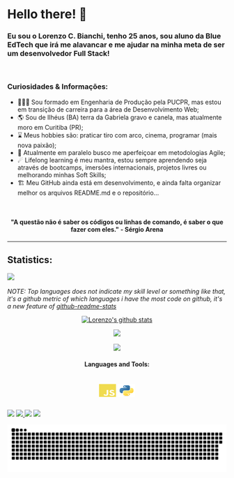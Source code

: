 # Hello there! 👋 

### Eu sou o Lorenzo C. Bianchi, tenho 25 anos, sou aluno da Blue EdTech que irá me alavancar e me ajudar na minha meta de ser um desenvolvedor Full Stack!

<br/>

### Curiosidades & Informações:

* 👩🏻‍🎓 Sou formado em Engenharia de Produção pela PUCPR, mas estou em transição de carreira para a área de Desenvolvimento Web;
* 🌎 Sou de Ilhéus (BA) terra da Gabriela gravo e canela, mas atualmente moro em Curitiba (PR);
* ⌛ Meus hobbies são: praticar tiro com arco, cinema, programar (mais nova paixão);
* 🚀 Atualmente em paralelo busco me aperfeiçoar em metodologias Agile; 
* ☄ Lifelong learning é meu mantra, estou sempre aprendendo seja através de bootcamps, imersões internacionais, projetos livres ou melhorando minhas Soft Skills;
* 🏗 Meu GitHub ainda está em desenvolvimento, e ainda falta organizar melhor os arquivos README.md e o repositório...

<br/>

<h4 align="center">"⁠A questão não é saber os códigos ou linhas de comando, é saber o que fazer com eles." - Sérgio Arena </h4>

--------------------------------------------------------------
<!--
*************************************************************************** Statistics: *****************************************************************************************
-->
## Statistics:
![](https://komarev.com/ghpvc/?username=Laurentius96&color=blue&style=flat)

_NOTE: Top languages does not indicate my skill level or something like that, it's a github metric of which languages i have the most code on github, it's a new feature of [github-readme-stats](https://github.com/anuraghazra/github-readme-stats)_

<center>
    <tr>
      <td><p align="center"><a href="#"><img width="500px" src="https://github-readme-stats.vercel.app/api?username=Laurentius96&show_icons=true&count_private=true&hide_border=true&include_all_commits=true&theme=yeblu" alt="Lorenzo's github stats" /></a></p>
      </td>
    </tr>
      <td><p align="center"><a href="#"><img width="500px" src="https://github-readme-stats.vercel.app/api/top-langs?username=Laurentius96&layout=compact&langs_count=20&hide_border=true&theme=yeblu" /></a></p>
      </td>
    </tr>
    <tr>
      <td><p align="center"><a href="#"><img width="500px"src="https://github-readme-streak-stats.herokuapp.com/?user=Laurentius96&hide_border=true&theme=yeblu" /></a></p>
      </td>
    </tr>

</center>


<!--
***************************************************************************  ícones  *****************************************************************************************
-->

<h4 align="center"> Languages and Tools: </h4>

<h4 align="center"> <div style="display: inline_block"><br>
  <img align="center" alt="Rafa-Js" height="30" width="40" src="https://raw.githubusercontent.com/devicons/devicon/master/icons/javascript/javascript-plain.svg">
  <img align="center" alt="Rafa-Python" height="30" width="40" src="https://raw.githubusercontent.com/devicons/devicon/master/icons/python/python-original.svg">
<!--  <img align="right" alt="Rafa-yoda" src="https://cdn.discordapp.com/attachments/795358919417397249/825430589581688872/hi.gif"> -->
</div> </h4>


##
<!--
***************************************************************************   Links   *****************************************************************************************
-->
<div> 
  <a href="https://www.instagram.com/cb.lorenzo/" target="_blank"><img src="https://img.shields.io/badge/-Instagram-%23E4405F?style=for-the-badge&logo=instagram&logoColor=white" target="_blank"></a>
 	<a href="https://discord.gg/fSxWWXRtNU" target="_blank"><img src="https://img.shields.io/badge/Discord-7289DA?style=for-the-badge&logo=discord&logoColor=white" target="_blank"> </a> 
  <a href = "mailto:bianchi92@hotmail.com"><img src="https://img.shields.io/badge/Microsoft_Outlook-0078D4?style=for-the-badge&logo=microsoft-outlook&logoColor=white"></a>
  <a href="https://www.linkedin.com/in/cb-lorenzo/" target="_blank"><img src="https://img.shields.io/badge/-LinkedIn-%230077B5?style=for-the-badge&logo=linkedin&logoColor=white" target="_blank"></a> 
 
 ![Snake animation](https://github.com/Laurentius96/Laurentius96/blob/output/github-contribution-grid-snake.svg)
</div>





















<!--
**Laurentius96/Laurentius96** is a ✨ _special_ ✨ repository because its `README.md` (this file) appears on your GitHub profile.

Here are some ideas to get you started:

- 🔭 I’m currently working on ...
- 🌱 I’m currently learning ...
- 👯 I’m looking to collaborate on ...
- 🤔 I’m looking for help with ...
- 💬 Ask me about ...
- 📫 How to reach me: ...
- 😄 Pronouns: ...
- ⚡ Fun fact: ... 
        
<div>
  <a href="https://github.com/rafaballerini">
  <img height="180em" src="https://github-readme-stats.vercel.app/api?username=Laurentius96&show_icons=true&count_private=true&hide_border=true&include_all_commits=true&theme=yeblu"/>
  <img height="180em" src="https://github-readme-stats.vercel.app/api/top-langs?username=brunoemferreira&layout=compact&langs_count=20&hide_border=true&theme=yeblu"/>
  <img height="180em" src="https://github-readme-streak-stats.herokuapp.com/?user=Laurentius96&hide_border=true&theme=yeblu"/>
</div>        
        
-->
